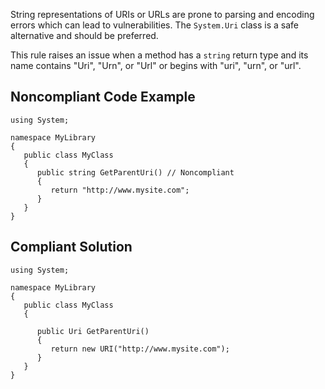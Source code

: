 String representations of URIs or URLs are prone to parsing and encoding errors which can lead to vulnerabilities. The `System.Uri` class is a safe alternative and should be preferred.
 
This rule raises an issue when a method has a `string` return type and its name contains "Uri", "Urn", or "Url" or begins with "uri", "urn", or "url".
 
## Noncompliant Code Example

    using System;
    
    namespace MyLibrary
    {
       public class MyClass
       {
          public string GetParentUri() // Noncompliant
          {
             return "http://www.mysite.com";
          }
       }
    }

## Compliant Solution

    using System;
    
    namespace MyLibrary
    {
       public class MyClass
       {
    
          public Uri GetParentUri()
          {
             return new URI("http://www.mysite.com");
          }
       }
    }